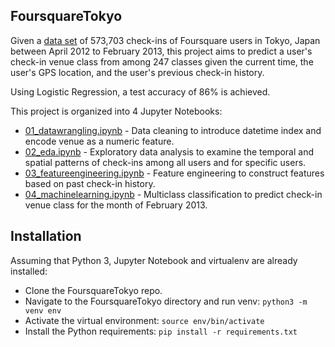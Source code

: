 FoursquareTokyo
---

Given a [data set](https://www.kaggle.com/chetanism/foursquare-nyc-and-tokyo-checkin-dataset#dataset_TSMC2014_TKY.csv) of 573,703 check-ins of Foursquare users in Tokyo, Japan between April 2012 to February 2013, this project aims to predict a user's check-in venue class from among 247 classes given the current time, the user's GPS location, and the user's previous check-in history.

Using Logistic Regression, a test accuracy of 86% is achieved.

This project is organized into 4 Jupyter Notebooks:

* [01_datawrangling.ipynb](https://github.com/kevinlimk/FoursquareTokyo/blob/master/01_datawrangling.ipynb) - Data cleaning to introduce datetime index and encode venue as a numeric feature. 
* [02_eda.ipynb](https://github.com/kevinlimk/FoursquareTokyo/blob/master/02_eda.ipynb) - Exploratory data analysis to examine the temporal and spatial patterns of check-ins among all users and for specific users.
* [03_featureengineering.ipynb](https://github.com/kevinlimk/FoursquareTokyo/blob/master/03_featureengineering.ipynb) - Feature engineering to construct features based on past check-in history.
* [04_machinelearning.ipynb](https://github.com/kevinlimk/FoursquareTokyo/blob/master/04_machinelearning.ipynb) - Multiclass classification to predict check-in venue class for the month of February 2013.
  
Installation
---

Assuming that Python 3, Jupyter Notebook and virtualenv are already installed:

  * Clone the FoursquareTokyo repo.
  * Navigate to the FoursquareTokyo directory and run venv: `python3 -m venv env`
  * Activate the virtual environment: `source env/bin/activate`
  * Install the Python requirements: `pip install -r requirements.txt`
